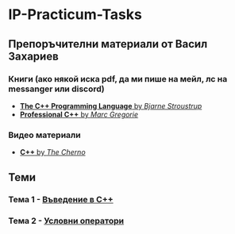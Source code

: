 # IP-Practicum-Tasks

## Препоръчителни материали от Васил Захариев
### Книги (ако някой иска pdf, да ми пише на мейл, лс на messanger или discord)
- [**The C++ Programming Language** by *Bjarne Stroustrup*](https://www.amazon.com/C-Programming-Language-4th/dp/0321563840)
- [**Professional C++** by *Marc Gregorie*](https://www.amazon.com/Professional-C-Marc-Gregoire/dp/1119421306/ref=sr_1_2?crid=6FVTC1IUX0U&keywords=professional+c%2B%2B&qid=1665310431&qu=eyJxc2MiOiIxLjI3IiwicXNhIjoiMC44NyIsInFzcCI6IjEuMDIifQ%3D%3D&s=books&sprefix=professional+c%2B%2B%2Cstripbooks-intl-ship%2C167&sr=1-2)

### Видео материали
- [**C++** by *The Cherno*](https://www.youtube.com/playlist?list=PLlrATfBNZ98dudnM48yfGUldqGD0S4FFb)

## Теми
### Тема 1 - [Въведение в C++](https://github.com/vasilzahariev/IP-Practicum-Tasks/tree/main/Week%2001%20-%20Intro%20to%20C%2B%2B)
### Тема 2 - [Условни оператори](https://github.com/vasilzahariev/IP-Practicum-Tasks/tree/main/Week%2002%20-%Conditional%20Operators)